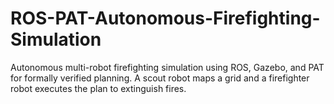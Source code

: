 # ROS-PAT-Autonomous-Firefighting-Simulation
Autonomous multi-robot firefighting simulation using ROS, Gazebo, and PAT for formally verified planning. A scout robot maps a grid and a firefighter robot executes the plan to extinguish fires.
